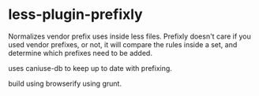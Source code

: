 less-plugin-prefixly
====================

Normalizes vendor prefix uses inside less files. Prefixly doesn't care if you used 
vendor prefixes, or not, it will compare the rules inside a set, and determine which
prefixes need to be added.

uses caniuse-db to keep up to date with prefixing.

build using browserify using grunt.
